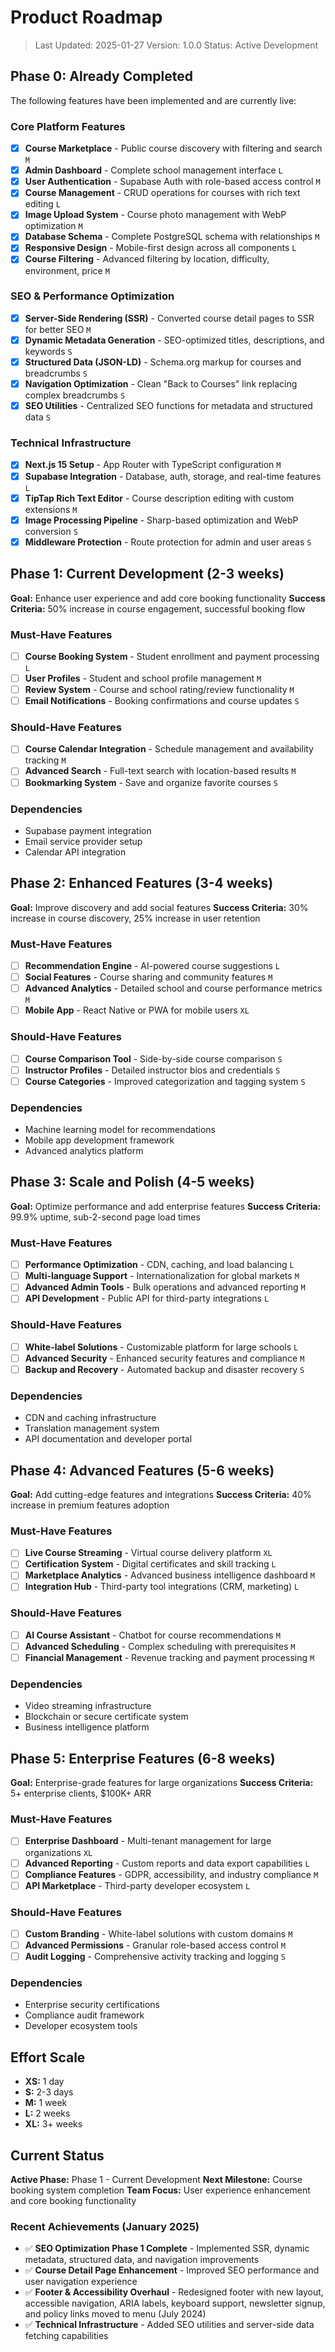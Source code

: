 # Product Roadmap

> Last Updated: 2025-01-27
> Version: 1.0.0
> Status: Active Development

## Phase 0: Already Completed

The following features have been implemented and are currently live:

### Core Platform Features
- [x] **Course Marketplace** - Public course discovery with filtering and search `M`
- [x] **Admin Dashboard** - Complete school management interface `L`
- [x] **User Authentication** - Supabase Auth with role-based access control `M`
- [x] **Course Management** - CRUD operations for courses with rich text editing `L`
- [x] **Image Upload System** - Course photo management with WebP optimization `M`
- [x] **Database Schema** - Complete PostgreSQL schema with relationships `M`
- [x] **Responsive Design** - Mobile-first design across all components `L`
- [x] **Course Filtering** - Advanced filtering by location, difficulty, environment, price `M`

### SEO & Performance Optimization
- [x] **Server-Side Rendering (SSR)** - Converted course detail pages to SSR for better SEO `M`
- [x] **Dynamic Metadata Generation** - SEO-optimized titles, descriptions, and keywords `S`
- [x] **Structured Data (JSON-LD)** - Schema.org markup for courses and breadcrumbs `S`
- [x] **Navigation Optimization** - Clean "Back to Courses" link replacing complex breadcrumbs `S`
- [x] **SEO Utilities** - Centralized SEO functions for metadata and structured data `S`

### Technical Infrastructure
- [x] **Next.js 15 Setup** - App Router with TypeScript configuration `M`
- [x] **Supabase Integration** - Database, auth, storage, and real-time features `L`
- [x] **TipTap Rich Text Editor** - Course description editing with custom extensions `M`
- [x] **Image Processing Pipeline** - Sharp-based optimization and WebP conversion `S`
- [x] **Middleware Protection** - Route protection for admin and user areas `S`

## Phase 1: Current Development (2-3 weeks)

**Goal:** Enhance user experience and add core booking functionality
**Success Criteria:** 50% increase in course engagement, successful booking flow

### Must-Have Features

- [ ] **Course Booking System** - Student enrollment and payment processing `L`
- [ ] **User Profiles** - Student and school profile management `M`
- [ ] **Review System** - Course and school rating/review functionality `M`
- [ ] **Email Notifications** - Booking confirmations and course updates `S`

### Should-Have Features

- [ ] **Course Calendar Integration** - Schedule management and availability tracking `M`
- [ ] **Advanced Search** - Full-text search with location-based results `M`
- [ ] **Bookmarking System** - Save and organize favorite courses `S`

### Dependencies

- Supabase payment integration
- Email service provider setup
- Calendar API integration

## Phase 2: Enhanced Features (3-4 weeks)

**Goal:** Improve discovery and add social features
**Success Criteria:** 30% increase in course discovery, 25% increase in user retention

### Must-Have Features

- [ ] **Recommendation Engine** - AI-powered course suggestions `L`
- [ ] **Social Features** - Course sharing and community features `M`
- [ ] **Advanced Analytics** - Detailed school and course performance metrics `M`
- [ ] **Mobile App** - React Native or PWA for mobile users `XL`

### Should-Have Features

- [ ] **Course Comparison Tool** - Side-by-side course comparison `S`
- [ ] **Instructor Profiles** - Detailed instructor bios and credentials `S`
- [ ] **Course Categories** - Improved categorization and tagging system `S`

### Dependencies

- Machine learning model for recommendations
- Mobile app development framework
- Advanced analytics platform

## Phase 3: Scale and Polish (4-5 weeks)

**Goal:** Optimize performance and add enterprise features
**Success Criteria:** 99.9% uptime, sub-2-second page load times

### Must-Have Features

- [ ] **Performance Optimization** - CDN, caching, and load balancing `L`
- [ ] **Multi-language Support** - Internationalization for global markets `M`
- [ ] **Advanced Admin Tools** - Bulk operations and advanced reporting `M`
- [ ] **API Development** - Public API for third-party integrations `L`

### Should-Have Features

- [ ] **White-label Solutions** - Customizable platform for large schools `L`
- [ ] **Advanced Security** - Enhanced security features and compliance `M`
- [ ] **Backup and Recovery** - Automated backup and disaster recovery `S`

### Dependencies

- CDN and caching infrastructure
- Translation management system
- API documentation and developer portal

## Phase 4: Advanced Features (5-6 weeks)

**Goal:** Add cutting-edge features and integrations
**Success Criteria:** 40% increase in premium features adoption

### Must-Have Features

- [ ] **Live Course Streaming** - Virtual course delivery platform `XL`
- [ ] **Certification System** - Digital certificates and skill tracking `L`
- [ ] **Marketplace Analytics** - Advanced business intelligence dashboard `M`
- [ ] **Integration Hub** - Third-party tool integrations (CRM, marketing) `L`

### Should-Have Features

- [ ] **AI Course Assistant** - Chatbot for course recommendations `M`
- [ ] **Advanced Scheduling** - Complex scheduling with prerequisites `M`
- [ ] **Financial Management** - Revenue tracking and payment processing `M`

### Dependencies

- Video streaming infrastructure
- Blockchain or secure certificate system
- Business intelligence platform

## Phase 5: Enterprise Features (6-8 weeks)

**Goal:** Enterprise-grade features for large organizations
**Success Criteria:** 5+ enterprise clients, $100K+ ARR

### Must-Have Features

- [ ] **Enterprise Dashboard** - Multi-tenant management for large organizations `XL`
- [ ] **Advanced Reporting** - Custom reports and data export capabilities `L`
- [ ] **Compliance Features** - GDPR, accessibility, and industry compliance `M`
- [ ] **API Marketplace** - Third-party developer ecosystem `L`

### Should-Have Features

- [ ] **Custom Branding** - White-label solutions with custom domains `M`
- [ ] **Advanced Permissions** - Granular role-based access control `M`
- [ ] **Audit Logging** - Comprehensive activity tracking and logging `S`

### Dependencies

- Enterprise security certifications
- Compliance audit framework
- Developer ecosystem tools

## Effort Scale

- **XS:** 1 day
- **S:** 2-3 days  
- **M:** 1 week
- **L:** 2 weeks
- **XL:** 3+ weeks

## Current Status

**Active Phase:** Phase 1 - Current Development
**Next Milestone:** Course booking system completion
**Team Focus:** User experience enhancement and core booking functionality

### Recent Achievements (January 2025)
- ✅ **SEO Optimization Phase 1 Complete** - Implemented SSR, dynamic metadata, structured data, and navigation improvements
- ✅ **Course Detail Page Enhancement** - Improved SEO performance and user navigation experience
- ✅ **Footer & Accessibility Overhaul** - Redesigned footer with new layout, accessible navigation, ARIA labels, keyboard support, newsletter signup, and policy links moved to menu (July 2024)
- ✅ **Technical Infrastructure** - Added SEO utilities and server-side data fetching capabilities 